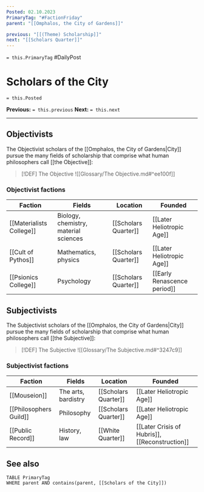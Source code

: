 ```yaml
---
Posted: 02.10.2023
PrimaryTag: "#FactionFriday"
parent: "[[Omphalos, the City of Gardens]]"

previous: "[[(Theme) Scholarship]]"
next: "[[Scholars Quarter]]"
---
```

`= this.PrimaryTag` #DailyPost 
# Scholars of the City
`= this.Posted`

**Previous:** `= this.previous`
**Next:** `= this.next`

---

## Objectivists

The Objectivist scholars of the [[Omphalos, the City of Gardens|City]] pursue the many fields of scholarship that comprise what human philosophers call [[the Objective]]:

>[!DEF] The Objective
![[Glossary/The Objective.md#^ee100f]]

### Objectivist factions

| Faction | Fields | Location | Founded |
| - | - | - | - |
| [[Materialists College]] | Biology, chemistry, material sciences | [[Scholars Quarter]] | [[Later Heliotropic Age]] |
| [[Cult of Pythos]] | Mathematics, physics | [[Scholars Quarter]] | [[Later Heliotropic Age]] |
| [[Psionics College]] | Psychology | [[Scholars Quarter]] | [[Early Renascence period]] |

## Subjectivists

The Subjectivist scholars of the [[Omphalos, the City of Gardens|City]] pursue the many fields of scholarship that comprise what human philosophers call [[the Subjective]]:

>[!DEF] The Subjective
![[Glossary/The Subjective.md#^3247c9]]

### Subjectivist factions

| Faction | Fields | Location | Founded |
| - | - | - | - |
| [[Mouseion]] | The arts, bardistry | [[Scholars Quarter]] | [[Later Heliotropic Age]] |
| [[Philosophers Guild]] | Philosophy | [[Scholars Quarter]] | [[Later Heliotropic Age]] |
| [[Public Record]] | History, law | [[White Quarter]] | [[Later Crisis of Hubris]], [[Reconstruction]] |

## See also
```dataview
TABLE PrimaryTag
WHERE parent AND contains(parent, [[Scholars of the City]])
```
